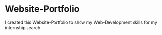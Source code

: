 # Website-Portfolio

I created this Website-Portfolio to show my Web-Development skills for my internship search. 
